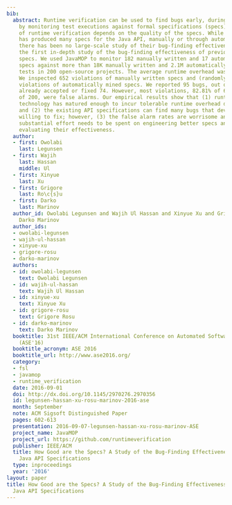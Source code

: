 ```yaml
---
bib:
  abstract: Runtime verification can be used to find bugs early, during software development,
    by monitoring test executions against formal specifications (specs). The quality
    of runtime verification depends on the quality of the specs. While previous research
    has produced many specs for the Java API, manually or through automatic mining,
    there has been no large-scale study of their bug-finding effectiveness. We present
    the first in-depth study of the bug-finding effectiveness of previously proposed
    specs. We used JavaMOP to monitor 182 manually written and 17 automatically mined
    specs against more than 18K manually written and 2.1M automatically generated
    tests in 200 open-source projects. The average runtime overhead was under 4.3x.
    We inspected 652 violations of manually written specs and (randomly sampled) 200
    violations of automatically mined specs. We reported 95 bugs, out of which developers
    already accepted or fixed 74. However, most violations, 82.81% of 652 and 97.89%
    of 200, were false alarms. Our empirical results show that (1) runtime verification
    technology has matured enough to incur tolerable runtime overhead during testing,
    and (2) the existing API specifications can find many bugs that developers are
    willing to fix; however, (3) the false alarm rates are worrisome and suggest that
    substantial effort needs to be spent on engineering better specs and properly
    evaluating their effectiveness.
  author:
  - first: Owolabi
    last: Legunsen
  - first: Wajih
    last: Hassan
    middle: Ul
  - first: Xinyue
    last: Xu
  - first: Grigore
    last: Ro\c{s}u
  - first: Darko
    last: Marinov
  author_id: Owolabi Legunsen and Wajih Ul Hassan and Xinyue Xu and Grigore Rosu and
    Darko Marinov
  author_ids:
  - owolabi-legunsen
  - wajih-ul-hassan
  - xinyue-xu
  - grigore-rosu
  - darko-marinov
  authors:
  - id: owolabi-legunsen
    text: Owolabi Legunsen
  - id: wajih-ul-hassan
    text: Wajih Ul Hassan
  - id: xinyue-xu
    text: Xinyue Xu
  - id: grigore-rosu
    text: Grigore Rosu
  - id: darko-marinov
    text: Darko Marinov
  booktitle: 31st IEEE/ACM International Conference on Automated Software Engineering
    (ASE'16)
  booktitle_acronym: ASE 2016
  booktitle_url: http://www.ase2016.org/
  category:
  - fsl
  - javamop
  - runtime_verification
  date: 2016-09-01
  doi: http://dx.doi.org/10.1145/2970276.2970356
  id: legunsen-hassan-xu-rosu-marinov-2016-ase
  month: September
  note: ACM Sigsoft Distinguished Paper
  pages: 602-613
  presentation: 2016-09-07-legunsen-hassan-xu-rosu-marinov-ASE
  project_name: JavaMOP
  project_url: https://github.com/runtimeverification
  publisher: IEEE/ACM
  title: How Good are the Specs? A Study of the Bug-Finding Effectiveness of Existing
    Java API Specifications
  type: inproceedings
  year: '2016'
layout: paper
title: How Good are the Specs? A Study of the Bug-Finding Effectiveness of Existing
  Java API Specifications
---
```

